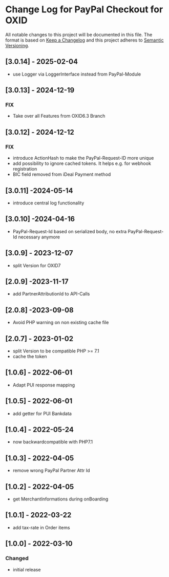 # Change Log for PayPal Checkout for OXID

All notable changes to this project will be documented in this file.
The format is based on [Keep a Changelog](http://keepachangelog.com/)
and this project adheres to [Semantic Versioning](http://semver.org/).

## [3.0.14] - 2025-02-04

- use Logger via LoggerInterface instead from PayPal-Module

## [3.0.13] - 2024-12-19

### FIX

- Take over all Features from OXID6.3 Branch

## [3.0.12] - 2024-12-12

### FIX

- introduce ActionHash to make the PayPal-Request-ID more unique
- add possibility to ignore cached tokens. It helps e.g. for webhook registration
- BIC field removed from iDeal Payment method

## [3.0.11] -2024-05-14

- introduce central log functionality

## [3.0.10] -2024-04-16

- PayPal-Request-Id based on serialized body, no extra PayPal-Request-Id necessary anymore

## [3.0.9] - 2023-12-07

- split Version for OXID7

## [2.0.9] -2023-11-17

- add PartnerAttributionId to API-Calls

## [2.0.8] -2023-09-08

- Avoid PHP warning on non existing cache file

## [2.0.7] - 2023-01-02

- split Version to be compatible PHP >= 7.1
- cache the token 

## [1.0.6] - 2022-06-01

- Adapt PUI response mapping

## [1.0.5] - 2022-06-01

- add getter for PUI Bankdata

## [1.0.4] - 2022-05-24

- now backwardcompatible with PHP7.1

## [1.0.3] - 2022-04-05

- remove wrong PayPal Partner Attr Id

## [1.0.2] - 2022-04-05

- get MerchantInformations during onBoarding

## [1.0.1] - 2022-03-22

- add tax-rate in Order items

## [1.0.0] - 2022-03-10

### Changed
- initial release

